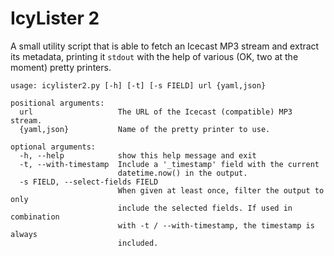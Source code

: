 # IcyLister 2
A small utility script that is able to fetch an Icecast MP3 stream and
extract its metadata, printing it ```stdout``` with the help of various
(OK, two at the moment) pretty printers.

```
usage: icylister2.py [-h] [-t] [-s FIELD] url {yaml,json}

positional arguments:
  url                   The URL of the Icecast (compatible) MP3 stream.
  {yaml,json}           Name of the pretty printer to use.

optional arguments:
  -h, --help            show this help message and exit
  -t, --with-timestamp  Include a '_timestamp' field with the current
                        datetime.now() in the output.
  -s FIELD, --select-fields FIELD
                        When given at least once, filter the output to only
                        include the selected fields. If used in combination
                        with -t / --with-timestamp, the timestamp is always
                        included.

```
